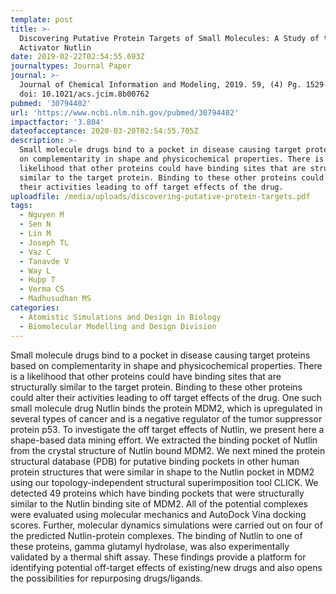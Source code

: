 ```yaml
---
template: post
title: >-
  Discovering Putative Protein Targets of Small Molecules: A Study of the p53
  Activator Nutlin
date: 2019-02-22T02:54:55.693Z
journaltypes: Journal Paper
journal: >-
  Journal of Chemical Information and Modeling, 2019. 59, (4) Pg. 1529-1546,
  doi: 10.1021/acs.jcim.8b00762
pubmed: '30794402'
url: 'https://www.ncbi.nlm.nih.gov/pubmed/30794402'
impactfactor: '3.804'
dateofacceptance: 2020-03-20T02:54:55.705Z
description: >-
  Small molecule drugs bind to a pocket in disease causing target proteins based
  on complementarity in shape and physicochemical properties. There is a
  likelihood that other proteins could have binding sites that are structurally
  similar to the target protein. Binding to these other proteins could alter
  their activities leading to off target effects of the drug.
uploadfile: /media/uploads/discovering-putative-protein-targets.pdf
tags:
  - Nguyen M
  - Sen N
  - Lin M
  - Joseph TL
  - Vaz C
  - Tanavde V
  - Way L
  - Hupp T
  - Verma CS
  - Madhusudhan MS
categories:
  - Atomistic Simulations and Design in Biology
  - Biomolecular Modelling and Design Division
---
```

<!--StartFragment-->

Small molecule drugs bind to a pocket in disease causing target proteins based on complementarity in shape and physicochemical properties. There is a likelihood that other proteins could have binding sites that are structurally similar to the target protein. Binding to these other proteins could alter their activities leading to off target effects of the drug. One such small molecule drug Nutlin binds the protein MDM2, which is upregulated in several types of cancer and is a negative regulator of the tumor suppressor protein p53. To investigate the off target effects of Nutlin, we present here a shape-based data mining effort. We extracted the binding pocket of Nutlin from the crystal structure of Nutlin bound MDM2. We next mined the protein structural database (PDB) for putative binding pockets in other human protein structures that were similar in shape to the Nutlin pocket in MDM2 using our topology-independent structural superimposition tool CLICK. We detected 49 proteins which have binding pockets that were structurally similar to the Nutlin binding site of MDM2. All of the potential complexes were evaluated using molecular mechanics and AutoDock Vina docking scores. Further, molecular dynamics simulations were carried out on four of the predicted Nutlin-protein complexes. The binding of Nutlin to one of these proteins, gamma glutamyl hydrolase, was also experimentally validated by a thermal shift assay. These findings provide a platform for identifying potential off-target effects of existing/new drugs and also opens the possibilities for repurposing drugs/ligands.

<!--EndFragment-->
